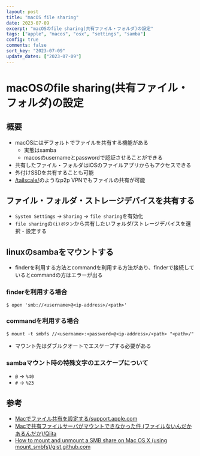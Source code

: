```yaml
---
layout: post
title: "macOS file sharing"
date: 2023-07-09
excerpt: "macOSのfile sharing(共有ファイル・フォルダ)の設定"
tags: ["apple", "macos", "osx", "settings", "samba"]
config: true
comments: false
sort_key: "2023-07-09"
update_dates: ["2023-07-09"]
---
```


# macOSのfile sharing(共有ファイル・フォルダ)の設定

## 概要
 - macOSにはデフォルトでファイルを共有する機能がある
   - 実態はsamba
   - macosのusernameとpasswordで認証させることができる
 - 共有したファイル・フォルダはiOSのファイルアプリからもアクセスできる
 - 外付けSSDを共有することも可能
 - [/tailscale/](/tailscale/)のようなp2p VPNでもファイルの共有が可能

## ファイル・フォルダ・ストレージデバイスを共有する
 - `System Settings` -> `Sharing` -> `file sharing`を有効化
 - `file sharing`の`(i)ボタン`から共有したいフォルダ/ストレージデバイスを選択・設定する

## linuxのsambaをマウントする
 - finderを利用する方法とcommandを利用する方法があり、finderで接続しているとcommandの方はエラーが出る

### finderを利用する場合

```console
$ open 'smb://<username>@<ip-address>/<path>'
```

### commandを利用する場合

```console
$ mount -t smbfs //<username>:<password>@<ip-address>/<path> "<path>/"
```
 - マウント先はダブルクオートでエスケープする必要がある

### sambaマウント時の特殊文字のエスケープについて
 - `@` -> `%40`
 - `#` -> `%23`

## 参考
 - [Macでファイル共有を設定する/support.apple.com](https://support.apple.com/ja-jp/guide/mac-help/mh17131/mac)
 - [Macで共有ファイルサーバがマウントできなかった件 (ファイルないんだかあるんだか)/Qiita](https://qiita.com/192agur2/items/8497099557edc04db5a3)
 - [How to mount and unmount a SMB share on Mac OS X (using mount_smbfs)/gist.github.com](https://gist.github.com/natritmeyer/6621231)

